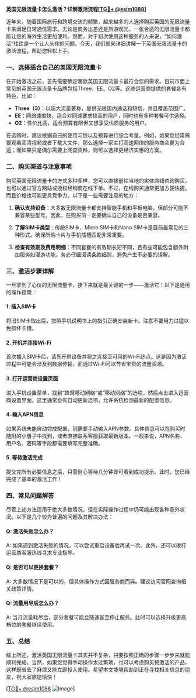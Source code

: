 **英国无限流量卡怎么激活？详解激活流程[[TG💪+ @esim1088](https://t.me/s/esim1088)]**

近年来，随着国际旅行和跨境交流的频繁，越来越多的人选择购买英国的无限流量卡来满足日常通信需求。无论是商务出差还是旅游观光，一张合适的无限流量卡都能让您的海外生活更加便利。然而，对于初次使用这种服务的人来说，“如何激活”往往是一个让人头疼的问题。今天，我们就来详细讲解一下英国无限流量卡的激活流程，帮助您轻松上手。

### 一、选择适合自己的英国无限流量卡

在开始激活之前，首先需要确定哪款英国无限流量卡最符合您的需求。目前市面上常见的英国无限流量卡品牌包括Three、EE、O2等。这些运营商提供的套餐各有特色，比如：

- **Three（3）**：以超大流量著称，提供无限国内通话和短信，并且覆盖范围广。
- **EE**：网络速度快，适合对网速要求较高的用户，同时也有多种套餐可供选择。
- **O2**：性价比高，适合预算有限但又想享受优质服务的用户。

在选购时，建议根据自己的使用习惯以及预算进行综合考量。例如，如果您经常需要观看高清视频或者下载大文件，那么选择一家主打高速网络的服务商会更为合适；而如果只是偶尔需要上网查资料，则可以选择更经济实惠的方案。

### 二、购买渠道与注意事项

购买英国无限流量卡的方式多种多样，您可以直接前往当地的实体店铺咨询购买，也可以通过官方网站或授权经销商在线下单。不过，在线购买通常更加方便快捷，而且价格也可能更具竞争力。以下是一些需要注意的地方：

1. **确认支持设备**：大多数无限流量卡都支持智能手机和平板电脑，但部分可能不兼容某些型号。因此，在购买前一定要确认自己的设备是否兼容。
   
2. **了解SIM卡类型**：传统SIM卡、Micro SIM卡和Nano SIM卡是目前最常见的三种形式。确保所购卡片与手机插槽匹配非常重要。

3. **检查有效期及费用明细**：不同套餐的有效期长短不同，且有些可能包含额外附加服务如漫游功能。务必仔细阅读条款细则，避免产生不必要的误解。

### 三、激活步骤详解

一旦拿到了心仪的无限流量卡，接下来就是最关键的一步——激活它！以下是通用的操作指南：

#### 1. 插入SIM卡
将旧SIM卡取出后，按照手机说明书上的指引正确安装新卡。注意不要用力过猛以免损坏卡槽。

#### 2. 开机并连接Wi-Fi
首次插入SIM卡后，请先开启设备并将之连接至可用的Wi-Fi热点。这是因为激活过程中可能会涉及到数据传输，而通过Wi-Fi可以节省宝贵的流量资源。

#### 3. 打开运营商设置页面
进入手机设置菜单，找到“蜂窝移动网络”或“移动网络”的选项，然后点击进入运营商设置界面。这里通常会有自动更新选项，允许系统检测最新的配置信息。

#### 4. 输入APN信息
如果系统未能自动完成配置，则需要手动输入APN参数。具体信息可以在购买时随附的小册子中找到，或者直接联系客服获取最新版本。一般来说，APN名称、用户名、密码等字段都需要填写完整准确。

#### 5. 等待激活完成
提交完所有必要信息之后，只需耐心等待几分钟即可看到成功提示。此时，您已经完成了基本的激活工作！

### 四、常见问题解答

尽管上述方法适用于绝大多数情况，但在实际操作过程中仍可能出现各种意外状况。以下是几个较为普遍的问题及其解决办法：

#### Q: 激活失败怎么办？
A: 如果遇到激活失败的情况，可以尝试重启设备后再试一次。此外，还可以拨打运营商客服热线寻求专业指导。

#### Q: 是否可以更换套餐？
A: 大多数情况下是可以的，但具体操作方式因服务商而异。建议访问官网查询相关政策详情。

#### Q: 流量用尽后怎么办？
A: 当月流量耗尽后，部分套餐可能会降速甚至停止服务。此时可以选择升级更高档位的套餐继续使用。

### 五、总结

综上所述，激活英国无限流量卡其实并不复杂，只要按照正确的步骤一步步来就能顺利完成。当然，如果您觉得手动操作太过繁琐，也可以考虑购买预激活的产品，这样既省去了麻烦又能立即投入使用。希望本文能够帮助到正在寻找相关信息的朋友，祝大家旅途愉快！

[[TG💪+ @esim1088](https://t.me/s/esim1088) ![Image](https://i.postimg.cc/4NQfJmqS/Snipaste-2025-05-13-00-14-12.png)]